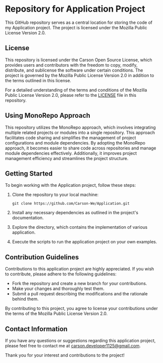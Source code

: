 # Repository for Application Project

This GitHub repository serves as a central location for storing the code of my Application project. The project is licensed under the Mozilla Public License Version 2.0.

## License

This repository is licensed under the Carson Open Source License, which provides users and contributors with the freedom to copy, modify, distribute, and sublicense the software under certain conditions. The project is governed by the Mozilla Public License Version 2.0 in addition to the terms outlined in this license.

For a detailed understanding of the terms and conditions of the Mozilla Public License Version 2.0, please refer to the [LICENSE](LICENSE) file in this repository.

## Using MonoRepo Approach

This repository utilizes the MonoRepo approach, which involves integrating multiple related projects or modules into a single repository. This approach facilitates code sharing and simplifies the management of project configurations and module dependencies. By adopting the MonoRepo approach, it becomes easier to share code across repositories and manage module dependencies effectively. Additionally, it improves project management efficiency and streamlines the project structure.

## Getting Started

To begin working with the Application project, follow these steps:

1. Clone the repository to your local machine:

   `
   git clone https://github.com/Carson-We/Application.git
   `

2. Install any necessary dependencies as outlined in the project's documentation.

3. Explore the directory, which contains the implementation of various application.

4. Execute the scripts to run the application project on your own examples.

## Contribution Guidelines

Contributions to this application project are highly appreciated. If you wish to contribute, please adhere to the following guidelines:

- Fork the repository and create a new branch for your contributions.
- Make your changes and thoroughly test them.
- Submit a pull request describing the modifications and the rationale behind them.

By contributing to this project, you agree to license your contributions under the terms of the Mozilla Public License Version 2.0.

## Contact Information

If you have any questions or suggestions regarding this application project, please feel free to contact me at [carson.developer1125@gmail.com](mailto:carson.developer1125@gmail.com).

Thank you for your interest and contributions to the project!
